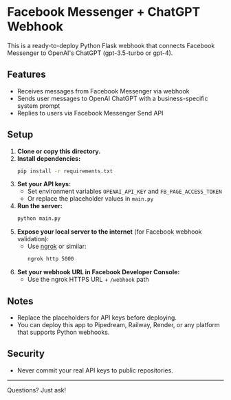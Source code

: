 # Facebook Messenger + ChatGPT Webhook

This is a ready-to-deploy Python Flask webhook that connects Facebook Messenger to OpenAI's ChatGPT (gpt-3.5-turbo or gpt-4).

## Features
- Receives messages from Facebook Messenger via webhook
- Sends user messages to OpenAI ChatGPT with a business-specific system prompt
- Replies to users via Facebook Messenger Send API

## Setup
1. **Clone or copy this directory.**
2. **Install dependencies:**
   ```bash
   pip install -r requirements.txt
   ```
3. **Set your API keys:**
   - Set environment variables `OPENAI_API_KEY` and `FB_PAGE_ACCESS_TOKEN`
   - Or replace the placeholder values in `main.py`
4. **Run the server:**
   ```bash
   python main.py
   ```
5. **Expose your local server to the internet** (for Facebook webhook validation):
   - Use [ngrok](https://ngrok.com/) or similar:
     ```bash
     ngrok http 5000
     ```
6. **Set your webhook URL in Facebook Developer Console:**
   - Use the ngrok HTTPS URL + `/webhook` path

## Notes
- Replace the placeholders for API keys before deploying.
- You can deploy this app to Pipedream, Railway, Render, or any platform that supports Python webhooks.

## Security
- Never commit your real API keys to public repositories.

---
Questions? Just ask!

